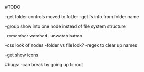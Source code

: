 #TODO

-get folder controls moved to folder
  -get fs info from folder name

  -group show into one node instead of file system structure

-remember watched
  -unwatch button

-css look of nodes
  -folder vs file look?
-regex to clear up names

-get show icons


#bugs:
-can break by going up to root

